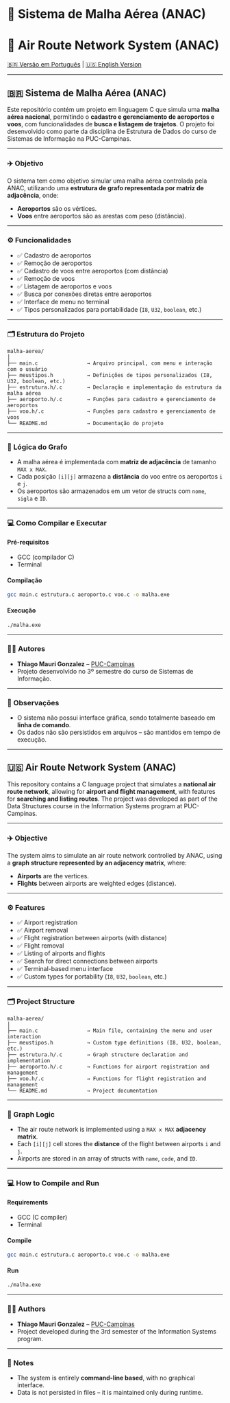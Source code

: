 
# 🛫 Sistema de Malha Aérea (ANAC)  
# 🛫 Air Route Network System (ANAC)

[🇧🇷 Versão em Português](#-sistema-de-malha-aérea-anac) | [🇺🇸 English Version](#-air-route-network-system-anac)

---

## 🇧🇷 Sistema de Malha Aérea (ANAC)

Este repositório contém um projeto em linguagem C que simula uma **malha aérea nacional**, permitindo o **cadastro e gerenciamento de aeroportos e voos**, com funcionalidades de **busca e listagem de trajetos**. O projeto foi desenvolvido como parte da disciplina de Estrutura de Dados do curso de Sistemas de Informação na PUC-Campinas.

---

### ✈️ Objetivo

O sistema tem como objetivo simular uma malha aérea controlada pela ANAC, utilizando uma **estrutura de grafo representada por matriz de adjacência**, onde:

- **Aeroportos** são os vértices.  
- **Voos** entre aeroportos são as arestas com peso (distância).

---

### ⚙️ Funcionalidades

- ✅ Cadastro de aeroportos  
- ✅ Remoção de aeroportos  
- ✅ Cadastro de voos entre aeroportos (com distância)  
- ✅ Remoção de voos  
- ✅ Listagem de aeroportos e voos  
- ✅ Busca por conexões diretas entre aeroportos  
- ✅ Interface de menu no terminal  
- ✅ Tipos personalizados para portabilidade (`I8`, `U32`, `boolean`, etc.)

---

### 🗂️ Estrutura do Projeto

```
malha-aerea/
│
├── main.c                → Arquivo principal, com menu e interação com o usuário
├── meustipos.h           → Definições de tipos personalizados (I8, U32, boolean, etc.)
├── estrutura.h/.c        → Declaração e implementação da estrutura da malha aérea
├── aeroporto.h/.c        → Funções para cadastro e gerenciamento de aeroportos
├── voo.h/.c              → Funções para cadastro e gerenciamento de voos
└── README.md             → Documentação do projeto
```

---

### 🧠 Lógica do Grafo

- A malha aérea é implementada com **matriz de adjacência** de tamanho `MAX x MAX`.
- Cada posição `[i][j]` armazena a **distância** do voo entre os aeroportos `i` e `j`.
- Os aeroportos são armazenados em um vetor de structs com `nome`, `sigla` e `ID`.

---

### 💻 Como Compilar e Executar

#### Pré-requisitos

- GCC (compilador C)  
- Terminal

#### Compilação

```bash
gcc main.c estrutura.c aeroporto.c voo.c -o malha.exe
```

#### Execução

```bash
./malha.exe
```

---

### 👨‍💻 Autores

- **Thiago Mauri Gonzalez** – [PUC-Campinas](https://www.puc-campinas.edu.br/)  
- Projeto desenvolvido no 3º semestre do curso de Sistemas de Informação.

---

### 📌 Observações

- O sistema não possui interface gráfica, sendo totalmente baseado em **linha de comando**.
- Os dados não são persistidos em arquivos – são mantidos em tempo de execução.

---

## 🇺🇸 Air Route Network System (ANAC)

This repository contains a C language project that simulates a **national air route network**, allowing for **airport and flight management**, with features for **searching and listing routes**. The project was developed as part of the Data Structures course in the Information Systems program at PUC-Campinas.

---

### ✈️ Objective

The system aims to simulate an air route network controlled by ANAC, using a **graph structure represented by an adjacency matrix**, where:

- **Airports** are the vertices.  
- **Flights** between airports are weighted edges (distance).

---

### ⚙️ Features

- ✅ Airport registration  
- ✅ Airport removal  
- ✅ Flight registration between airports (with distance)  
- ✅ Flight removal  
- ✅ Listing of airports and flights  
- ✅ Search for direct connections between airports  
- ✅ Terminal-based menu interface  
- ✅ Custom types for portability (`I8`, `U32`, `boolean`, etc.)

---

### 🗂️ Project Structure

```
malha-aerea/
│
├── main.c                → Main file, containing the menu and user interaction
├── meustipos.h           → Custom type definitions (I8, U32, boolean, etc.)
├── estrutura.h/.c        → Graph structure declaration and implementation
├── aeroporto.h/.c        → Functions for airport registration and management
├── voo.h/.c              → Functions for flight registration and management
└── README.md             → Project documentation
```

---

### 🧠 Graph Logic

- The air route network is implemented using a `MAX x MAX` **adjacency matrix**.  
- Each `[i][j]` cell stores the **distance** of the flight between airports `i` and `j`.  
- Airports are stored in an array of structs with `name`, `code`, and `ID`.

---

### 💻 How to Compile and Run

#### Requirements

- GCC (C compiler)  
- Terminal

#### Compile

```bash
gcc main.c estrutura.c aeroporto.c voo.c -o malha.exe
```

#### Run

```bash
./malha.exe
```

---

### 👨‍💻 Authors

- **Thiago Mauri Gonzalez** – [PUC-Campinas](https://www.puc-campinas.edu.br/)  
- Project developed during the 3rd semester of the Information Systems program.

---

### 📌 Notes

- The system is entirely **command-line based**, with no graphical interface.  
- Data is not persisted in files – it is maintained only during runtime.
